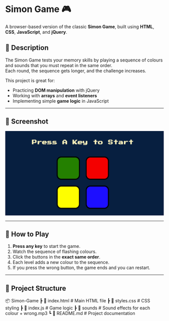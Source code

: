 # Simon Game 🎮

A browser-based version of the classic **Simon Game**, built using **HTML**, **CSS**, **JavaScript**, and **jQuery**.

## 📝 Description
The Simon Game tests your memory skills by playing a sequence of colours and sounds that you must repeat in the same order.  
Each round, the sequence gets longer, and the challenge increases.

This project is great for:
- Practicing **DOM manipulation** with jQuery
- Working with **arrays** and **event listeners**
- Implementing simple **game logic** in JavaScript

---

## 📸 Screenshot
![Simon Game Screenshot](Screenshot.png)

---
## 🚀 How to Play
1. **Press any key** to start the game.
2. Watch the sequence of flashing colours.
3. Click the buttons in the **exact same order**.
4. Each level adds a new colour to the sequence.
5. If you press the wrong button, the game ends and you can restart.

---

## 📂 Project Structure

📦 Simon-Game
┣ 📜 index.html # Main HTML file
┣ 📜 styles.css # CSS styling
┣ 📜 index.js # Game logic
┣ 📂 sounds # Sound effects for each colour + wrong.mp3
┗ 📜 README.md # Project documentation
